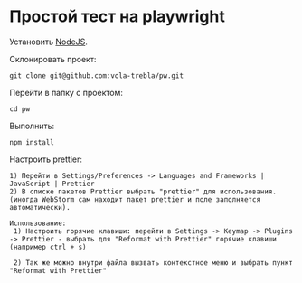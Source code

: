 # Простой тест на playwright

Установить [NodeJS](https://nodejs.org/en/download/).

Склонировать проект:
```
git clone git@github.com:vola-trebla/pw.git
```

Перейти в папку с проектом:
```
cd pw
```

Выполнить:
```
npm install 
```

Настроить prettier:
```
1) Перейти в Settings/Preferences -> Languages and Frameworks | JavaScript | Prettier
2) В списке пакетов Prettier выбрать "prettier" для использования. (иногда WebStorm сам находит пакет prettier и поле заполняется автоматически).

Использование:
 1) Настроить горячие клавиши: перейти в Settings -> Keymap -> Plugins -> Prettier - выбрать для "Reformat with Prettier" горячие клавиши (например ctrl + s)

 2) Так же можно внутри файла вызвать контекстное меню и выбрать пункт "Reformat with Prettier"
```